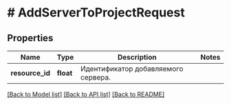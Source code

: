 # # AddServerToProjectRequest

## Properties

Name | Type | Description | Notes
------------ | ------------- | ------------- | -------------
**resource_id** | **float** | Идентификатор добавляемого сервера. |

[[Back to Model list]](../../README.md#models) [[Back to API list]](../../README.md#endpoints) [[Back to README]](../../README.md)
